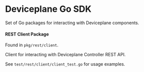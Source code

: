 # Deviceplane Go SDK

Set of Go packages for interacting with Deviceplane components.

#### REST Client Package

Found in `pkg/rest/client`.

Client for interacting with Deviceplane Controller REST API.

See `test/rest/client/client_test.go` for usage examples.
